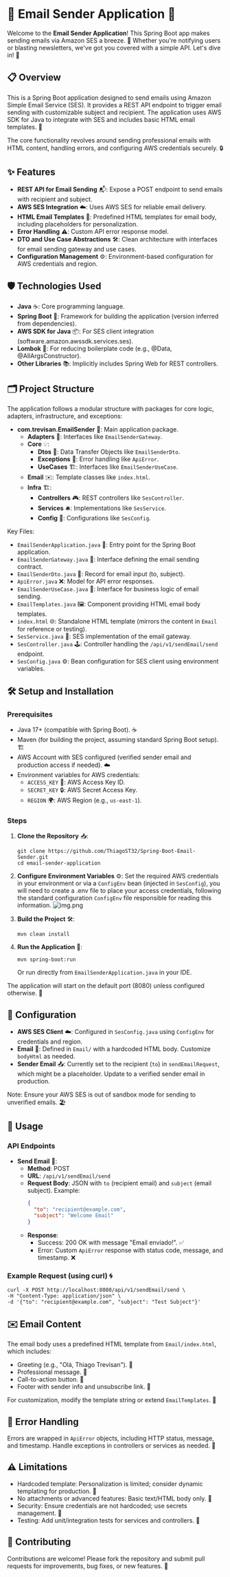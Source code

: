 # 🚀 Email Sender Application 📧

Welcome to the **Email Sender Application**! This Spring Boot app makes sending emails via Amazon SES a breeze. 🌟 Whether you're notifying users or blasting newsletters, we've got you covered with a simple API. Let's dive in! 🎉

## 📋 Overview

This is a Spring Boot application designed to send emails using Amazon Simple Email Service (SES). It provides a REST API endpoint to trigger email sending with customizable subject and recipient. The application uses AWS SDK for Java to integrate with SES and includes basic HTML email templates. 💌

The core functionality revolves around sending professional emails with HTML content, handling errors, and configuring AWS credentials securely. 🔒

## ✨ Features

- **REST API for Email Sending** 📬: Expose a POST endpoint to send emails with recipient and subject.
- **AWS SES Integration** ☁️: Uses AWS SES for reliable email delivery.
- **HTML Email Templates** 🎨: Predefined HTML templates for email body, including placeholders for personalization.
- **Error Handling** ⚠️: Custom API error response model.
- **DTO and Use Case Abstractions** 🛠️: Clean architecture with interfaces for email sending gateway and use cases.
- **Configuration Management** ⚙️: Environment-based configuration for AWS credentials and region.

## 🛡️ Technologies Used

- **Java** ☕: Core programming language.
- **Spring Boot** 🌱: Framework for building the application (version inferred from dependencies).
- **AWS SDK for Java** 📦: For SES client integration (software.amazon.awssdk.services.ses).
- **Lombok** 🧰: For reducing boilerplate code (e.g., @Data, @AllArgsConstructor).
- **Other Libraries** 📚: Implicitly includes Spring Web for REST controllers.

## 🗂️ Project Structure

The application follows a modular structure with packages for core logic, adapters, infrastructure, and exceptions:

- **com.trevisan.EmailSender** 📁: Main application package.
    - **Adapters** 🔌: Interfaces like `EmailSenderGateway`.
    - **Core** 💡:
        - **Dtos** 📝: Data Transfer Objects like `EmailSenderDto`.
        - **Exceptions** 🚨: Error handling like `ApiError`.
        - **UseCases** 🏗️: Interfaces like `EmailSenderUseCase`.
    - **Email** ✉️: Template classes like `index.html`.
    - **Infra** 🏗️:
        - **Controllers** 🎮: REST controllers like `SesController`.
        - **Services** 🛎️: Implementations like `SesService`.
        - **Config** 🔧: Configurations like `SesConfig`.

Key Files:
- `EmailSenderApplication.java` 🚀: Entry point for the Spring Boot application.
- `EmailSenderGateway.java` 🔗: Interface defining the email sending contract.
- `EmailSenderDto.java` 📄: Record for email input (to, subject).
- `ApiError.java` ❌: Model for API error responses.
- `EmailSenderUseCase.java` 🔄: Interface for business logic of email sending.
- `EmailTemplates.java` 🖼️: Component providing HTML email body templates.
- `index.html` 🌐: Standalone HTML template (mirrors the content in `Email` for reference or testing).
- `SesService.java` 📧: SES implementation of the email gateway.
- `SesController.java` 🕹️: Controller handling the `/api/v1/sendEmail/send` endpoint.
- `SesConfig.java` ⚙️: Bean configuration for SES client using environment variables.

## 🛠️ Setup and Installation

### Prerequisites

- Java 17+ (compatible with Spring Boot). ☕
- Maven (for building the project, assuming standard Spring Boot setup). 🏗️
- AWS Account with SES configured (verified sender email and production access if needed). ☁️
- Environment variables for AWS credentials:
    - `ACCESS_KEY` 🔑: AWS Access Key ID.
    - `SECRET_KEY` 🔒: AWS Secret Access Key.
    - `REGION` 🌍: AWS Region (e.g., `us-east-1`).

### Steps

1. **Clone the Repository** 📥:
   ```
   git clone https://github.com/ThiagoST32/Spring-Boot-Email-Sender.git
   cd email-sender-application
   ```

2. **Configure Environment Variables** ⚙️:
   Set the required AWS credentials in your environment or via a `ConfigEnv` bean (injected in `SesConfig`), you will need to create a .env file to place your access credentials, following the standard configuration `ConfigEnv` file responsible for reading this information.
   ![img.png](img.png)

3. **Build the Project** 🛠️:
   ```
   mvn clean install
   ```

4. **Run the Application** 🚀:
   ```
   mvn spring-boot:run
   ```
   Or run directly from `EmailSenderApplication.java` in your IDE.

The application will start on the default port (8080) unless configured otherwise. 🎊

## 🔧 Configuration

- **AWS SES Client** ☁️: Configured in `SesConfig.java` using `ConfigEnv` for credentials and region.
- **Email** 🎨: Defined in `Email/` with a hardcoded HTML body. Customize `bodyHtml` as needed.
- **Sender Email** 📤: Currently set to the recipient (`to`) in `sendEmailRequest`, which might be a placeholder. Update to a verified sender email in production.

Note: Ensure your AWS SES is out of sandbox mode for sending to unverified emails. 🏖️

## 📖 Usage

### API Endpoints

- **Send Email** 📩:
    - **Method**: POST
    - **URL**: `/api/v1/sendEmail/send`
    - **Request Body**: JSON with `to` (recipient email) and `subject` (email subject).
      Example:
      ```json
      {
        "to": "recipient@example.com",
        "subject": "Welcome Email"
      }
      ```
    - **Response**:
        - Success: 200 OK with message "Email enviado!". ✅
        - Error: Custom `ApiError` response with status code, message, and timestamp. ❌

### Example Request (using curl) 🌀

```
curl -X POST http://localhost:8080/api/v1/sendEmail/send \
-H "Content-Type: application/json" \
-d '{"to": "recipient@example.com", "subject": "Test Subject"}'
```

## ✉️ Email Content

The email body uses a predefined HTML template from `Email/index.html`, which includes:
- Greeting (e.g., "Olá, Thiago Trevisan"). 👋
- Professional message. 💼
- Call-to-action button. 🔘
- Footer with sender info and unsubscribe link. 📌

For customization, modify the template string or extend `EmailTemplates`. 🎨

## 🚨 Error Handling

Errors are wrapped in `ApiError` objects, including HTTP status, message, and timestamp. Handle exceptions in controllers or services as needed. 🛑

## ⚠️ Limitations

- Hardcoded template: Personalization is limited; consider dynamic templating for production. 📝
- No attachments or advanced features: Basic text/HTML body only. 📎
- Security: Ensure credentials are not hardcoded; use secrets management. 🔐
- Testing: Add unit/integration tests for services and controllers. 🧪

## 🤝 Contributing

Contributions are welcome! Please fork the repository and submit pull requests for improvements, bug fixes, or new features. 🌟